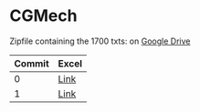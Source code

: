 # CGMech

Zipfile containing the 1700 txts: on [Google Drive](https://drive.google.com/file/d/1WUarJpC83vojDsEYpECCgjLxn6ubJYj6/view?usp=share_link)

| Commit | Excel |
| --- | --- |
| 0 | [Link](https://1drv.ms/x/s!AuVPkhSveTP3lDUfyg3LlImTEhXd?e=c2TJZj) |
| 1 | [Link](https://1drv.ms/x/s!AuVPkhSveTP3lDnJfBP-e2P7FCoF?e=pmr5uZ) |
